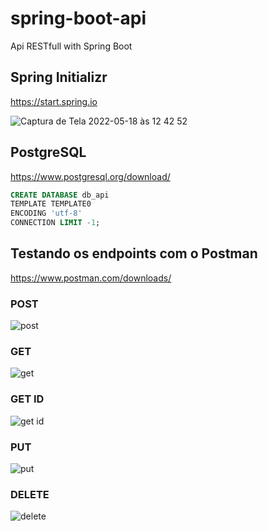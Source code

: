 # spring-boot-api
Api RESTfull with Spring Boot

## Spring Initializr
https://start.spring.io

![Captura de Tela 2022-05-18 às 12 42 52](https://user-images.githubusercontent.com/9178386/169085352-efab2f2f-e8a0-4511-805b-691acb043813.png)

## PostgreSQL
https://www.postgresql.org/download/

```sql
CREATE DATABASE db_api
TEMPLATE TEMPLATE0
ENCODING 'utf-8'
CONNECTION LIMIT -1;
```
## Testando os endpoints com o Postman
https://www.postman.com/downloads/

### POST
![post](https://user-images.githubusercontent.com/9178386/169866361-e0f2c877-dbbf-4806-a4a2-cbd220e1c489.png)

### GET
![get](https://user-images.githubusercontent.com/9178386/169866454-dc799d6b-1182-43ad-9e81-c251f7bd242f.png)

### GET ID
![get id](https://user-images.githubusercontent.com/9178386/169866490-4636ad11-7e84-436d-9ade-1825a420f48d.png)

### PUT
![put](https://user-images.githubusercontent.com/9178386/169866553-2df23cf7-c4c6-42a1-917b-8caecda26ec4.png)

### DELETE
![delete](https://user-images.githubusercontent.com/9178386/169866577-cc1d3ffa-d8c8-436f-8e59-cedfe4f7b8e4.png)
